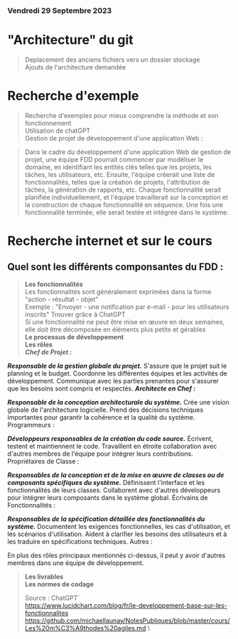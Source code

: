 ### Vendredi 29 Septembre 2023
# "Architecture" du git
> Deplacement des anciens fichiers vers un dossier stockage \
> Ajouts de l'architecture demandée
# Recherche d'exemple 
> Recherche d'exemples pour mieux comprendre la méthode et son fonctionnement \
> Utilisation de chatGPT \
> Gestion de projet de développement d'une application Web :

> Dans le cadre du développement d'une application Web de gestion de projet, une équipe FDD pourrait commencer par modéliser le domaine, en identifiant les entités clés telles que les projets, les tâches, les utilisateurs, etc.
> Ensuite, l'équipe créerait une liste de fonctionnalités, telles que la création de projets, l'attribution de tâches, la génération de rapports, etc.
> Chaque fonctionnalité serait planifiée individuellement, et l'équipe travaillerait sur la conception et la construction de chaque fonctionnalité en séquence.
> Une fois une fonctionnalité terminée, elle serait testée et intégrée dans le système.
> 

# Recherche internet et sur le cours
## Quel sont les différents componsantes du FDD :
> **Les fonctionnalités** \
> Les fonctionnalités sont généralement exprimées dans la forme "action - résultat - objet" \
> Exemple : "Envoyer - une notification par e-mail - pour les utilisateurs inscrits" Trouver grâce à ChatGPT \
> Si une fonctionnalité ne peut être mise en œuvre en deux semaines, elle doit être décomposée en éléments plus petits et gérables \
> **Le processus de développement** \
> **Les rôles** \
> ***Chef de Projet :***

***Responsable de la gestion globale du projet.***
S'assure que le projet suit le planning et le budget.
Coordonne les différentes équipes et les activités de développement.
Communique avec les parties prenantes pour s'assurer que les besoins sont compris et respectés.
***Architecte en Chef :***

***Responsable de la conception architecturale du système.***
Crée une vision globale de l'architecture logicielle.
Prend des décisions techniques importantes pour garantir la cohérence et la qualité du système.
Programmeurs :

***Développeurs responsables de la création du code source.***
Écrivent, testent et maintiennent le code.
Travaillent en étroite collaboration avec d'autres membres de l'équipe pour intégrer leurs contributions.
Propriétaires de Classe :

***Responsables de la conception et de la mise en œuvre de classes ou de composants spécifiques du système.***
Définissent l'interface et les fonctionnalités de leurs classes.
Collaborent avec d'autres développeurs pour intégrer leurs composants dans le système global.
Écrivains de Fonctionnalités :

***Responsables de la spécification détaillée des fonctionnalités du système.***
Documentent les exigences fonctionnelles, les cas d'utilisation, et les scénarios d'utilisation.
Aident à clarifier les besoins des utilisateurs et à les traduire en spécifications techniques.
Autres :

En plus des rôles principaux mentionnés ci-dessus, il peut y avoir d'autres membres dans une équipe de développement.
> **Les livrables** \
> **Les normes de codage**
>
> Source :
> ChatGPT`\
> https://www.lucidchart.com/blog/fr/le-developpement-base-sur-les-fonctionnalites \
> https://github.com/michaellaunay/NotesPubliques/blob/master/cours/Les%20m%C3%A9thodes%20agiles.md \
> 
